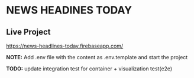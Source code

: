 # NEWS HEADINES TODAY

## Live Project

https://news-headlines-today.firebaseapp.com/

**NOTE:** Add .env file with the content as .env.template and start the project

**TODO:** update integration test for container + visualization test(e2e)
